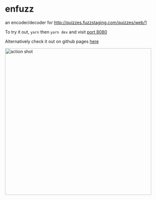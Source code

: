 # enfuzz
an encoder/decoder for http://quizzes.fuzzstaging.com/quizzes/web/1

To try it out, `yarn` then `yarn dev` and visit [port 8080](http://localhost:8080)

Alternatively check it out on github pages [here](https://tessasac.github.io/enfuzz)

<img width="481" alt="action shot" src="https://user-images.githubusercontent.com/20037396/42205751-46474e48-7e73-11e8-806b-4382698d5a9f.png">


